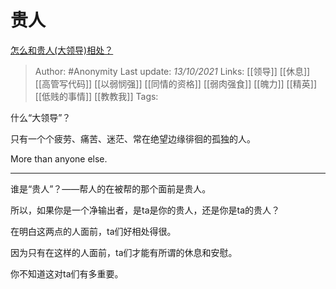# 贵人
[怎么和贵人(大领导)相处？](https://www.zhihu.com/question/461793388/answer/2167810020)

> Author: #Anonymity 
Last update: *13/10/2021* 
Links: [[领导]] [[休息]] [[高管写代码]] [[以弱悯强]] [[同情的资格]] [[弱肉强食]] [[魄力]] [[精英]] [[低贱的事情]] [[教教我]]
Tags:   

什么“大领导”？

只有一个个疲劳、痛苦、迷茫、常在绝望边缘徘徊的孤独的人。

More than anyone else.

---

谁是“贵人”？——帮人的在被帮的那个面前是贵人。

所以，如果你是一个净输出者，是ta是你的贵人，还是你是ta的贵人？

  

在明白这两点的人面前，ta们好相处得很。

因为只有在这样的人面前，ta们才能有所谓的休息和安慰。

  

你不知道这对ta们有多重要。

  

